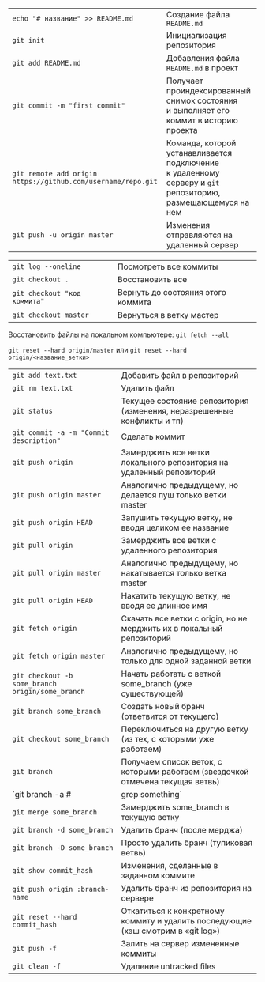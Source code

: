 |                                                              |                                                                                                                 |
|--------------------------------------------------------------|-----------------------------------------------------------------------------------------------------------------|
| `echo "# название" >> README.md`                             | Создание файла `README.md`                                                                                      |
| `git init`                                                   | Инициализация репозитория                                                                                       |
| `git add README.md`                                          | Добавления файла `README.md` в проект                                                                           |
| `git commit -m "first commit"`                               | Получает проиндексированный снимок состояния<br>и выполняет его коммит в историю проекта                        |
| `git remote add origin https://github.com/username/repo.git` | Команда, которой устанавливается подключение<br>к удаленному серверу и `git` репозиторию, размещающемуся на нем |
| `git push -u origin master`                                  | Изменения отправляются на удаленный сервер                                                                      |

|                              |                                    |
|------------------------------|------------------------------------|
| `git log --oneline`          | Посмотреть все коммиты             |
| `git checkout .`             | Восстановить все                   |
| `git checkout "код коммита"` | Вернуть до состояния этого коммита |
| `git checkout master`        | Вернуться в ветку мастер           |

Восстановить файлы на локальном компьютере:
`git fetch --all`

`git reset --hard origin/master` или `git reset --hard origin/<название_ветки>`

|                                                  |                                                                                  |
|--------------------------------------------------|----------------------------------------------------------------------------------|
| `git add text.txt`                               | Добавить файл в репозиторий                                                      |
| `git rm text.txt`                                | Удалить файл                                                                     |
| `git status`                                     | Текущее состояние репозитория (изменения, неразрешенные конфликты и тп)          |
| `git commit -a -m "Commit description"`          | Сделать коммит                                                                   |
| `git push origin`                                | Замерджить все ветки локального репозитория на удаленный репозиторий             |
| `git push origin master`                         | Аналогично предыдущему, но делается пуш только ветки master                      |
| `git push origin HEAD`                           | Запушить текущую ветку, не вводя целиком ее название                             |
| `git pull origin`                                | Замерджить все ветки с удаленного репозитория                                    |
| `git pull origin master`                         | Аналогично предыдущему, но накатывается только ветка master                      |
| `git pull origin HEAD`                           | Накатить текущую ветку, не вводя ее длинное имя                                  |
| `git fetch origin`                               | Скачать все ветки с origin, но не мерджить их в локальный репозиторий            |
| `git fetch origin master`                        | Аналогично предыдущему, но только для одной заданной ветки                       |
| `git checkout -b some_branch origin/some_branch` | Начать работать с веткой some_branch (уже существующей)                          |
| `git branch some_branch`                         | Создать новый бранч (ответвится от текущего)                                     |
| `git checkout some_branch`                       | Переключиться на другую ветку (из тех, с которыми уже работаем)                  |
| `git branch`                                     | Получаем список веток, с которыми работаем (звездочкой отмечена текущая ветвь)   |
| `git branch -a # | grep something`               | Просмотреть все существующие ветви                                               |
| `git merge some_branch`                          | Замерджить some_branch в текущую ветку                                           |
| `git branch -d some_branch`                      | Удалить бранч (после мерджа)                                                     |
| `git branch -D some_branch`                      | Просто удалить бранч (тупиковая ветвь)                                           |
| `git show commit_hash`                           | Изменения, сделанные в заданном коммите                                          |
| `git push origin :branch-name`                   | Удалить бранч из репозитория на сервере                                          |
| `git reset --hard commit_hash`                   | Откатиться к конкретному коммиту и удалить последующие (хэш смотрим в «git log») |
| `git push -f`                                    | Залить на сервер измененные коммиты                                              |
| `git clean -f`                                   | Удаление untracked files                                                         |
